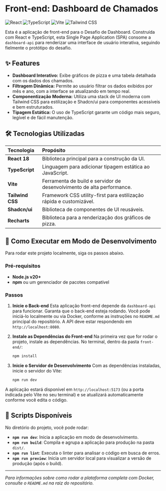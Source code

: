 # Front-end: Dashboard de Chamados

![React](https://img.shields.io/badge/React-18-blue?logo=react&logoColor=white) ![TypeScript](https://img.shields.io/badge/TypeScript-5-blue?logo=typescript&logoColor=white) ![Vite](https://img.shields.io/badge/Vite-5-purple?logo=vite&logoColor=white) ![Tailwind CSS](https://img.shields.io/badge/Tailwind_CSS-3-blue?logo=tailwindcss&logoColor=white)

Esta é a aplicação de front-end para o Desafio de Dashboard. Construída com React e TypeScript, esta Single Page Application (SPA) consome a `dashboard-api` para renderizar uma interface de usuário interativa, seguindo fielmente o protótipo do desafio.

## ✨ Features

- **Dashboard Interativo:** Exibe gráficos de pizza e uma tabela detalhada com os dados dos chamados.
- **Filtragem Dinâmica:** Permite ao usuário filtrar os dados exibidos por mês e ano, com a interface se atualizando em tempo real.
- **Componentização Moderna:** Utiliza uma stack de UI moderna com Tailwind CSS para estilização e Shadcn/ui para componentes acessíveis e bem estruturados.
- **Tipagem Estática:** O uso de TypeScript garante um código mais seguro, legível e de fácil manutenção.

## 🛠️ Tecnologias Utilizadas

| Tecnologia       | Propósito                                                              |
| :--------------- | :--------------------------------------------------------------------- |
| **React 18**     | Biblioteca principal para a construção da UI.                          |
| **TypeScript**   | Linguagem para adicionar tipagem estática ao JavaScript.               |
| **Vite**         | Ferramenta de build e servidor de desenvolvimento de alta performance. |
| **Tailwind CSS** | Framework CSS utility-first para estilização rápida e customizável.    |
| **Shadcn/ui**    | Biblioteca de componentes de UI reusáveis.                             |
| **Recharts**     | Biblioteca para a renderização dos gráficos de pizza.                  |

## 🚀 Como Executar em Modo de Desenvolvimento

Para rodar este projeto localmente, siga os passos abaixo.

### Pré-requisitos

- **Node.js v20+**
- **npm** ou um gerenciador de pacotes compatível

### Passos

1.  **Inicie o Back-end**
    Esta aplicação front-end depende da `dashboard-api` para funcionar. Garanta que o back-end esteja rodando. Você pode iniciá-lo localmente ou via Docker, conforme as instruções no `README.md` principal do repositório. A API deve estar respondendo em `http://localhost:8080`.

2.  **Instale as Dependências do Front-end**
    Na primeira vez que for rodar o projeto, instale as dependências. No terminal, dentro da pasta `front-end/`:

    ```bash
    npm install
    ```

3.  **Inicie o Servidor de Desenvolvimento**
    Com as dependências instaladas, inicie o servidor do Vite:
    ```bash
    npm run dev
    ```

A aplicação estará disponível em `http://localhost:5173` (ou a porta indicada pelo Vite no seu terminal) e se atualizará automaticamente conforme você edita o código.

## 📜 Scripts Disponíveis

No diretório do projeto, você pode rodar:

- **`npm run dev`**: Inicia a aplicação em modo de desenvolvimento.
- **`npm run build`**: Compila e agrupa a aplicação para produção na pasta `dist/`.
- **`npm run lint`**: Executa o linter para analisar o código em busca de erros.
- **`npm run preview`**: Inicia um servidor local para visualizar a versão de produção (após o build).

---

_Para informações sobre como rodar a plataforma completa com Docker, consulte o `README.md` na raiz do repositório._
